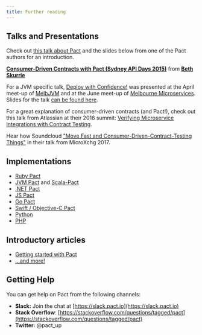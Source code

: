 ```yaml
---
title: Further reading
---
```


## Talks and Presentations

Check out [this talk about Pact](http://www.infoq.com/presentations/pact) and the slides below from one of the Pact authors for an introduction.

 [**Consumer-Driven Contracts with Pact \(Sydney API Days 2015\)**](http://www.slideshare.net/bethesque/pact-44565612) from [**Beth Skurrie**](http://www.slideshare.net/bethesque)

For a JVM specific talk, [Deploy with Confidence!](https://www.youtube.com/watch?v=h-79QmIV824) was presented at the April meet-up of [MelbJVM](http://www.meetup.com/en-AU/Melbourne-Java-JVM-Users-Group/) and at the June meet-up of [Melbourne Microservices](http://www.meetup.com/en-AU/Melbourne-Microservices/). Slides for the talk [can be found here](https://github.com/pact-foundation/pact.io/tree/2d9a8c1ef3a8dd7cce7f8b8148d6290e02f7181b/media/Pact%20-%20Deploy%20with%20Confidence!.pdf).

For a great explanation of consumer-driven contracts \(and Pact!\), check out this talk from Atlassian at their 2016 summit: [Verifying Microservice Integrations with Contract Testing](https://www.youtube.com/watch?v=-6x6XBDf9sQ&feature=youtu.be).

Hear how Soundcloud ["Move Fast and Consumer-Driven-Contract-Testing Things"](https://speakerdeck.com/alonpeer/move-fast-and-consumer-driven-contract-test-things) in their talk from MicroXchg 2017.

## Implementations

* [Ruby Pact](https://github.com/pact-foundation/pact-ruby)
* [JVM Pact](https://github.com/pact-foundation/pact-jvm) and [Scala-Pact](https://github.com/ITV/scala-pact)
* [.NET Pact](https://github.com/SEEK-Jobs/pact-net)
* [JS Pact](https://github.com/pact-foundation/pact-js)
* [Go Pact](https://github.com/pact-foundation/pact-go)
* [Swift / Objective-C Pact](https://github.com/DiUS/pact-consumer-swift)
* [Python](https://github.com/pact-foundation/pact-python)
* [PHP](https://github.com/pact-foundation/pact-php)

## Introductory articles

* [Getting started with Pact](https://dius.com.au/2014/05/20/simplifying-microservice-testing-with-pacts/)
* [...and more!](../blogs_videos_and_articles.md)

## Getting Help

You can get help on Pact from the following channels:

* **Slack:** Join the chat at [https://slack.pact.io](https://slack.pact.io)
* **Stack Overflow**: [https://stackoverflow.com/questions/tagged/pact](https://stackoverflow.com/questions/tagged/pact)
* **Twitter:** @pact\_up

